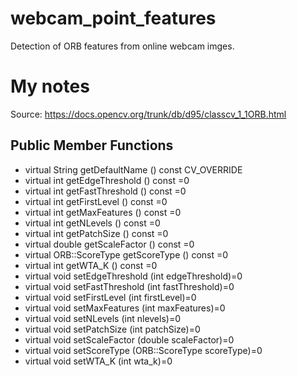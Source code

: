 # webcam_point_features
Detection of ORB features from online webcam imges.

# My notes
Source: https://docs.opencv.org/trunk/db/d95/classcv_1_1ORB.html

## Public Member Functions
* virtual String  getDefaultName () const CV_OVERRIDE
* virtual int     getEdgeThreshold () const =0
* virtual int     getFastThreshold () const =0
* virtual int     getFirstLevel () const =0
* virtual int     getMaxFeatures () const =0
* virtual int     getNLevels () const =0
* virtual int     getPatchSize () const =0
* virtual double  getScaleFactor () const =0
* virtual ORB::ScoreType  getScoreType () const =0
* virtual int     getWTA_K () const =0
* virtual void    setEdgeThreshold (int edgeThreshold)=0
* virtual void    setFastThreshold (int fastThreshold)=0
* virtual void    setFirstLevel (int firstLevel)=0
* virtual void    setMaxFeatures (int maxFeatures)=0
* virtual void    setNLevels (int nlevels)=0
* virtual void    setPatchSize (int patchSize)=0
* virtual void    setScaleFactor (double scaleFactor)=0
* virtual void    setScoreType (ORB::ScoreType scoreType)=0
* virtual void    setWTA_K (int wta_k)=0